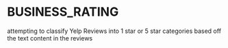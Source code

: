 # BUSINESS_RATING
attempting to classify Yelp Reviews into 1 star or 5 star categories based off the text content in the reviews
